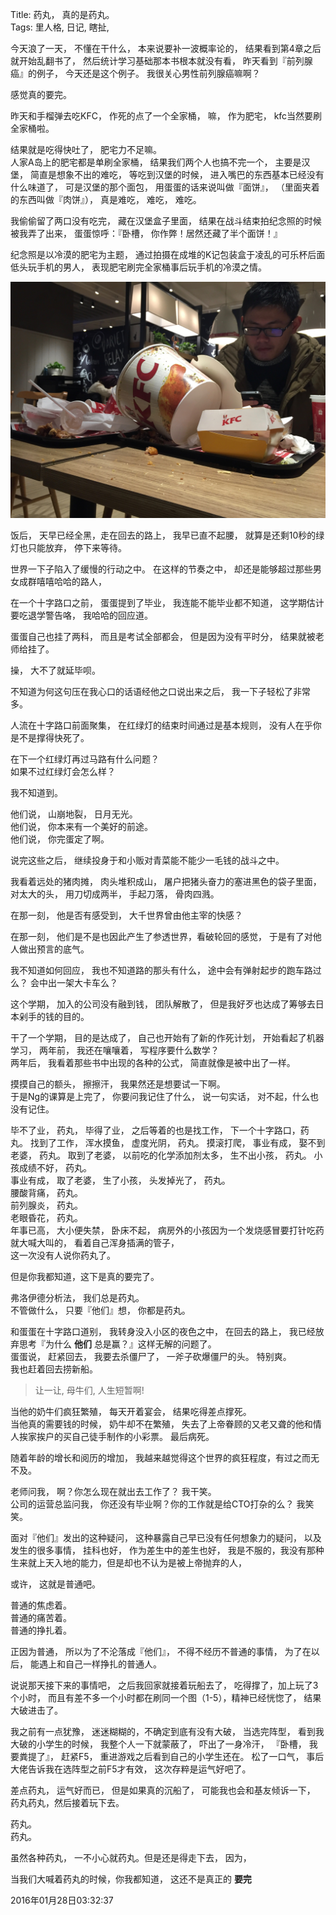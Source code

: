 Title: 药丸， 真的是药丸。  
Tags: 里人格, 日记, 瞎扯,   

今天浪了一天， 不懂在干什么， 本来说要补一波概率论的， 结果看到第4章之后就开始乱翻书了， 然后统计学习基础那本书根本就没有看， 昨天看到『前列腺癌』的例子， 今天还是这个例子。 我很关心男性前列腺癌嘛啊？  

感觉真的要完。  

昨天和手榴弹去吃KFC， 作死的点了一个全家桶， 嘛， 作为肥宅， kfc当然要刷全家桶啦。  

结果就是吃得快吐了， 肥宅力不足嘛。  
人家A岛上的肥宅都是单刷全家桶， 结果我们两个人也搞不完一个， 主要是汉堡， 简直是想象不出的难吃， 等吃到汉堡的时候， 进入嘴巴的东西基本已经没有什么味道了， 可是汉堡的那个面包， 用蛋蛋的话来说叫做『面饼』， （里面夹着的东西叫做『肉饼』）， 真是难吃， 难吃， 难吃。  

我偷偷留了两口没有吃完， 藏在汉堡盒子里面， 结果在战斗结束拍纪念照的时候被我弄了出来， 蛋蛋惊呼：『卧槽， 你作弊！居然还藏了半个面饼！』  

纪念照是以冷漠的肥宅为主题， 通过拍摄在成堆的K记包装盒于凌乱的可乐杯后面低头玩手机的男人， 表现肥宅刷完全家桶事后玩手机的冷漠之情。  

![肥宅](../images/IMG_0593.jpg)  

饭后， 天早已经全黑，走在回去的路上， 我早已直不起腰， 就算是还剩10秒的绿灯也只能放弃， 停下来等待。  

世界一下子陷入了缓慢的行动之中。  在这样的节奏之中， 却还是能够超过那些男女成群嘻嘻哈哈的路人，  

在一个十字路口之前， 蛋蛋提到了毕业， 我连能不能毕业都不知道， 这学期估计要吃退学警告咯， 我哈哈的回应道。  

蛋蛋自己也挂了两科， 而且是考试全部都会， 但是因为没有平时分， 结果就被老师给挂了。  

操， 大不了就延毕呗。  

不知道为何这句压在我心口的话语经他之口说出来之后， 我一下子轻松了非常多。 

人流在十字路口前面聚集， 在红绿灯的结束时间通过是基本规则， 没有人在乎你是不是撑得快死了。  

在下一个红绿灯再过马路有什么问题？  
如果不过红绿灯会怎么样？  

我不知道到。  

他们说， 山崩地裂， 日月无光。  
他们说， 你本来有一个美好的前途。  
他们说， 你完蛋定了啊。  

说完这些之后， 继续投身于和小贩对青菜能不能少一毛钱的战斗之中。  

我看着远处的猪肉摊， 肉头堆积成山， 屠户把猪头奋力的塞进黑色的袋子里面， 对太大的头， 用刀切成两半， 手起刀落， 骨肉四溅。 

在那一刻， 他是否有感受到， 大千世界曾由他主宰的快感？  

在那一刻， 他们是不是也因此产生了参透世界，看破轮回的感觉， 于是有了对他人做出预言的底气。  

我不知道如何回应， 我也不知道路的那头有什么， 途中会有弹射起步的跑车路过么？ 会中出一架大卡车么？  

这个学期， 加入的公司没有融到钱， 团队解散了， 但是我好歹也达成了筹够去日本剁手的钱的目的。   

干了一个学期， 目的是达成了， 自己也开始有了新的作死计划， 开始看起了机器学习， 两年前， 我还在嚷嚷着， 写程序要什么数学？  
两年后， 我看着那些书中出现的各种的公式， 简直就像是被中出了一样。  

摸摸自己的额头， 擦擦汗， 我果然还是想要试一下啊。  
于是Ng的课算是上完了， 你要问我记住了什么， 说一句实话， 对不起，什么也没有记住。  

毕不了业， 药丸， 毕得了业， 之后等着的也是找工作， 下一个十字路口，药丸。 找到了工作， 浑水摸鱼， 虚度光阴， 药丸。  摸滚打爬， 事业有成， 娶不到老婆， 药丸。  取到了老婆， 以前吃的化学添加剂太多， 生不出小孩， 药丸。  小孩成绩不好， 药丸。  
事业有成， 取了老婆， 生了小孩， 头发掉光了， 药丸。  
腰酸背痛， 药丸。  
前列腺炎， 药丸。  
老眼昏花， 药丸。  
年事已高， 大小便失禁， 卧床不起， 病房外的小孩因为一个发烧感冒要打针吃药就大喊大叫的， 看着自己浑身插满的管子，   
这一次没有人说你药丸了。  

但是你我都知道，这下是真的要完了。  
  

弗洛伊德分析法， 我们总是药丸。  
不管做什么， 只要『他们』想， 你都是药丸。  



和蛋蛋在十字路口道别， 我转身没入小区的夜色之中， 在回去的路上， 我已经放弃思考『为什么 **他们** 总是赢？』这样无解的问题了。     
蛋蛋说， 赶紧回去， 我要去杀僵尸了， 一斧子砍爆僵尸的头。 特别爽。   
我也赶着回去捞新船。  


> 让一让, 母牛们, 人生短暂啊!  

当他的奶牛们疯狂繁殖， 每天开着宴会， 结果吃得差点撑死。  
当他真的需要钱的时候， 奶牛却不在繁殖， 失去了上帝眷顾的又老又聋的他和情人挨家挨户的买自己徒手制作的小彩票。  最后病死。

随着年龄的增长和阅历的增加， 我越来越觉得这个世界的疯狂程度，有过之而无不及。  

老师问我， 啊？你怎么现在就出去工作了？ 我干笑。  
公司的运营总监问我， 你还没有毕业啊？你的工作就是给CTO打杂的么？  我笑笑。  

面对『他们』发出的这种疑问， 这种暴露自己早已没有任何想象力的疑问， 以及发生的很多事情， 挂科也好， 作为差生中的差生也好， 我是不服的，我没有那种生来就上天入地的能力，但是却也不认为是被上帝抛弃的人，    

或许， 这就是普通吧。  

普通的焦虑着。    
普通的痛苦着。   
普通的挣扎着。  

正因为普通， 所以为了不沦落成『他们』， 不得不经历不普通的事情， 为了在以后， 能遇上和自己一样挣扎的普通人。  

  


 
说说那天接下来的事情吧， 之后我回家就接着玩船去了， 吃得撑了，加上玩了3个小时， 而且有差不多一个小时都在刷同一个图（1-5），精神已经恍惚了， 结果大破进击了。  

我之前有一点犹豫， 迷迷糊糊的，不确定到底有没有大破， 当选完阵型， 看到我大破的小学生的时候， 我整个人一下就蒙蔽了， 吓出了一身冷汗， 『卧槽， 我要粪提了』， 赶紧F5， 重进游戏之后看到自己的小学生还在。 松了一口气， 事后大佬告诉我在选阵型之前F5才有效， 这次存粹是运气好吧了。  

差点药丸， 运气好而已， 但是如果真的沉船了， 可能我也会和基友倾诉一下， 药丸药丸，然后接着玩下去。  

药丸。  
药丸。  

虽然各种药丸， 一不小心就药丸。但是还是得走下去， 因为，   

当我们大喊着药丸的时候，你我都知道， 这还不是真正的 **要完** 

 

  

2016年01月28日03:32:37
